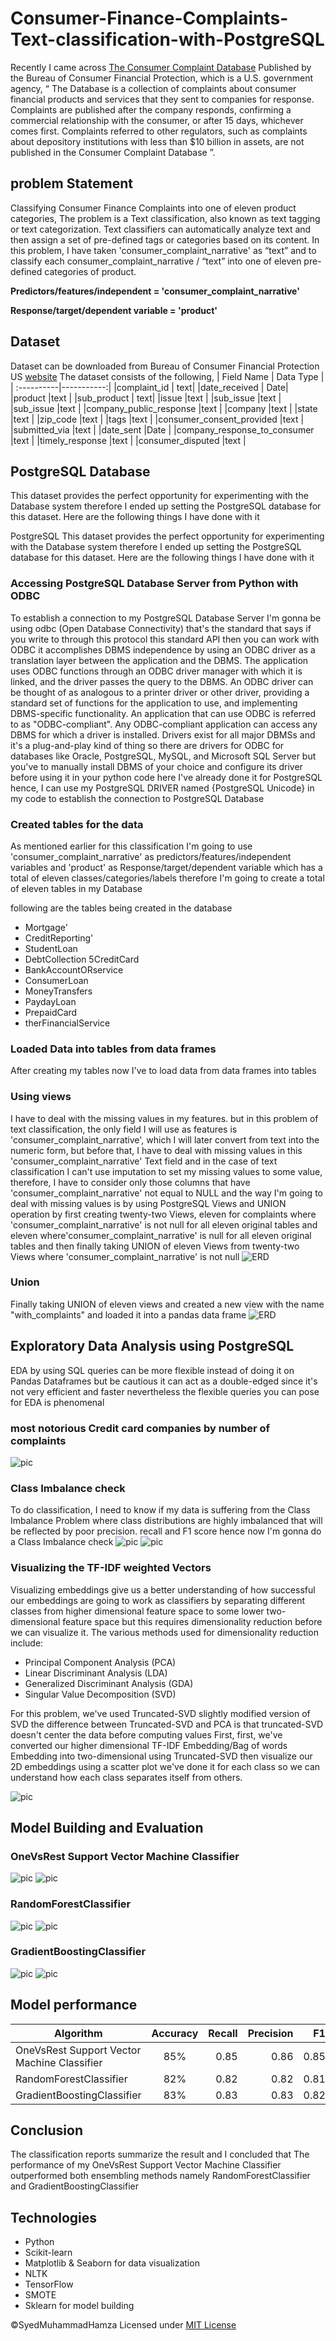 # Consumer-Finance-Complaints-Text-classification-with-PostgreSQL

Recently I came across [The Consumer Complaint Database](https://catalog.data.gov/dataset/consumer-complaint-database) Published by the Bureau of Consumer Financial Protection, which is a U.S. government agency, “ The Database is a collection of complaints about consumer financial products and services that they sent to companies for response. Complaints are published after the company responds, confirming a commercial relationship with the consumer, or after 15 days, whichever comes first. Complaints referred to other regulators, such as complaints about depository institutions with less than $10 billion in assets, are not published in the Consumer Complaint Database ”.

## problem Statement
Classifying Consumer Finance Complaints into one of eleven product categories, The problem is a Text classification, also known as text tagging or text categorization. Text classifiers can automatically analyze text and then assign a set of pre-defined tags or categories based on its content. In this problem, I have taken 'consumer_complaint_narrative'  as “text” and to classify each consumer_complaint_narrative / “text”  into one of eleven pre-defined categories of product.

<b>Predictors/features/independent = 'consumer_complaint_narrative'</b> 

<b>Response/target/dependent variable = 'product' </b>

## Dataset
Dataset can be downloaded from Bureau of Consumer Financial Protection US [website](https://catalog.data.gov/dataset/consumer-complaint-database)
The dataset consists of the following,
| Field Name |  Data Type |
| :----------|-----------:|
|complaint_id	 | text|
|date_received	| Date|
|product |text |
|sub_product	 | text|
|issue	 |text |
|sub_issue	 |text |
|sub_issue	 |text |
|company_public_response	|text |
|company	 |text |
|state	 |text |
|zip_code |text |
|tags	 |text |
|consumer_consent_provided	 |text |
|submitted_via	 |text |
|date_sent	 |Date |
|company_response_to_consumer	 |text |
|timely_response |text |
|consumer_disputed	 |text |

## PostgreSQL  Database 
This dataset provides the perfect opportunity for experimenting with the Database system therefore I ended up setting the PostgreSQL database for this dataset. Here are the following things I have done with it

PostgreSQL
This dataset provides the perfect opportunity for experimenting with the Database system therefore I ended up setting the PostgreSQL database for this dataset. Here are the following things I have done with it
### Accessing PostgreSQL Database Server from Python with ODBC
To establish a connection to my PostgreSQL Database Server I'm gonna be using odbc (Open Database Connectivity) 
that's the standard that says if you write to through this protocol this standard API then you can work with ODBC it accomplishes DBMS independence by using an ODBC driver as a translation layer between the application and the DBMS. The application uses ODBC functions through an ODBC driver manager with which it is linked, and the driver passes the query to the DBMS. An ODBC driver can be thought of as analogous to a printer driver or other driver, providing a standard set of functions for the application to use, and implementing DBMS-specific functionality. An application that can use ODBC is referred to as "ODBC-compliant". Any ODBC-compliant application can access any DBMS for which a driver is installed. Drivers exist for all major DBMSs and it's a plug-and-play kind of thing so there are drivers for ODBC for databases like Oracle, PostgreSQL, MySQL, and  Microsoft SQL Server  but you've to manually install DBMS of your choice and configure its driver before using it in your python code here I've already done it for PostgreSQL hence, I can use my PostgreSQL DRIVER named {PostgreSQL Unicode} in my code to establish the connection to PostgreSQL Database

### Created tables for the data
As mentioned earlier for this classification I'm going to use  'consumer_complaint_narrative'  as predictors/features/independent variables and 'product' as Response/target/dependent variable which has a total of eleven classes/categories/labels therefore I'm going to create a total of eleven tables in my Database

following are the tables being created in the database
- Mortgage'
- CreditReporting'
- StudentLoan
- DebtCollection 5CreditCard
- BankAccountORservice
- ConsumerLoan         
- MoneyTransfers
- PaydayLoan
- PrepaidCard
- therFinancialService
### Loaded Data into tables from data frames 
After creating my tables now I've to load data from data frames into tables 
### Using views
I have to deal with the missing values in my features. but in this problem of text classification, the only field I will use as features is 'consumer_complaint_narrative', which I will later convert from text into the numeric form, but before that, I have to deal with missing values in this 'consumer_complaint_narrative' Text field and in the case of text classification I can't use imputation to set my missing values to some value, therefore, I have to consider only those columns that have 'consumer_complaint_narrative' not equal to NULL and the way I'm going to deal with missing values is by using PostgreSQL Views and UNION operation by first creating twenty-two Views, eleven for complaints where 'consumer_complaint_narrative' is not null for all eleven original tables and eleven where'consumer_complaint_narrative' is null for all eleven original tables and then finally taking UNION of eleven Views from twenty-two Views where 'consumer_complaint_narrative' is not null
![ERD](https://github.com/SyedMuhammadHamza/Consumer-Finance-Complaints-Text-classification-with-PostgreSQL/blob/main/Data/DBMS_ER_diagram_(UMLnotation).jpeg)
### Union
Finally taking UNION of eleven views and created a new view with the name "with_complaints" and loaded it into a pandas data frame
![ERD](https://github.com/SyedMuhammadHamza/Consumer-Finance-Complaints-Text-classification-with-PostgreSQL/blob/main/Data/DBMS_ER_diagram_(UMLnotation)(1).jpeg)

## Exploratory Data Analysis using PostgreSQL
EDA by using SQL queries can be more flexible instead of doing it on Pandas Dataframes but be cautious it can act as a double-edged since it's not very efficient and faster nevertheless the flexible queries you can pose for EDA is phenomenal 

### most notorious Credit card companies by number of complaints
![pic](https://github.com/SyedMuhammadHamza/Consumer-Finance-Complaints-Text-classification-with-PostgreSQL/blob/main/Data/EDA.png)

### Class Imbalance check
To do classification, I need to know if my data is suffering from the Class Imbalance Problem where class distributions are highly imbalanced that will be reflected by poor precision. recall and F1 score hence now I'm gonna do a Class Imbalance check
![pic](https://github.com/SyedMuhammadHamza/Consumer-Finance-Complaints-Text-classification-with-PostgreSQL/blob/main/Data/PIE.jpg)
![pic](https://github.com/SyedMuhammadHamza/Consumer-Finance-Complaints-Text-classification-with-PostgreSQL/blob/main/Data/IMBALANCE.png)

### Visualizing the TF-IDF weighted Vectors
Visualizing embeddings give us a better understanding of how successful our embeddings are going to work as classifiers by separating different classes from higher dimensional feature space to some lower two-dimensional feature space but this requires dimensionality reduction before we can visualize it.
The various methods used for dimensionality reduction include:
* Principal Component Analysis (PCA)
* Linear Discriminant Analysis (LDA)
* Generalized Discriminant Analysis (GDA)
* Singular Value Decomposition (SVD) 


For this problem, we've used Truncated-SVD slightly modified version of SVD the difference between Truncated-SVD and PCA is that truncated-SVD doesn't center the data before computing values First, first, we've converted our higher dimensional TF-IDF Embedding/Bag of words Embedding into two-dimensional using Truncated-SVD then visualize our 2D embeddings using a scatter plot we've done it for each class so we can understand how each class separates itself from others.

![pic](https://github.com/SyedMuhammadHamza/Consumer-Finance-Complaints-Text-classification-with-PostgreSQL/blob/main/Data/EMBEDDING.png)

## Model Building and Evaluation

### OneVsRest Support Vector Machine Classifier
![pic](https://github.com/SyedMuhammadHamza/Consumer-Finance-Complaints-Text-classification-with-PostgreSQL/blob/main/Data/REPORT1.jpg)
![pic](https://github.com/SyedMuhammadHamza/Consumer-Finance-Complaints-Text-classification-with-PostgreSQL/blob/main/Data/SCORE1.png)

### RandomForestClassifier
![pic](https://github.com/SyedMuhammadHamza/Consumer-Finance-Complaints-Text-classification-with-PostgreSQL/blob/main/Data/REPORT2.jpg)
![pic](https://github.com/SyedMuhammadHamza/Consumer-Finance-Complaints-Text-classification-with-PostgreSQL/blob/main/Data/SCORE2.png)


### GradientBoostingClassifier
![pic](https://github.com/SyedMuhammadHamza/Consumer-Finance-Complaints-Text-classification-with-PostgreSQL/blob/main/Data/REPORT3.jpg)
![pic](https://github.com/SyedMuhammadHamza/Consumer-Finance-Complaints-Text-classification-with-PostgreSQL/blob/main/Data/SCORE3.png)


## Model performance
| Algorithm        | Accuracy           |  Recall |  Precision |  F1  | 
| ---------------- |:------------------:| -------:|-----------:|-----:|
|OneVsRest Support Vector Machine Classifier|  85% | 0.85| 0.86 | 0.85|
|RandomForestClassifier| 82% |0.82 | 0.82| 0.81|
|GradientBoostingClassifier|  83% | 0.83 |0.83 | 0.82|


## Conclusion
The classification reports summarize the result and I concluded that The performance of my OneVsRest Support Vector Machine Classifier outperformed both ensembling methods namely RandomForestClassifier and GradientBoostingClassifier


## Technologies 
* Python
* Scikit-learn
* Matplotlib & Seaborn for data visualization
* NLTK
* TensorFlow
* SMOTE
* Sklearn for model building

©SyedMuhammadHamza Licensed under [MIT License]()

